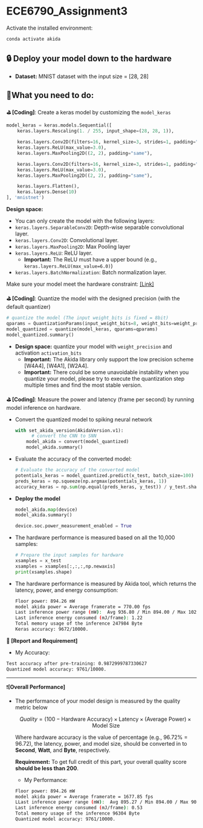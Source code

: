# ECE6790_Assignment3

Activate the installed environment:

```bash
conda activate akida
```

## :lock: Deploy your model down to the hardware

- **Dataset:** MNIST dataset with the input size = [28, 28]

## :bell:What you need to do:

**:golf: [Coding]**: Create a keras model by customizing the `model_keras`

```python
model_keras = keras.models.Sequential([
    keras.layers.Rescaling(1. / 255, input_shape=(28, 28, 1)),

    keras.layers.Conv2D(filters=16, kernel_size=3, strides=1, padding="same"),
    keras.layers.ReLU(max_value=3.0),
    keras.layers.MaxPooling2D((2, 2), padding="same"),

    keras.layers.Conv2D(filters=16, kernel_size=3, strides=1, padding="same"),
    keras.layers.ReLU(max_value=3.0),
    keras.layers.MaxPooling2D((2, 2), padding="same"),

    keras.layers.Flatten(),
    keras.layers.Dense(10)
], 'mnistnet')
```

**Design space:**

- You can only create the model with the following layers:
- `keras.layers.SeparableConv2D`: Depth-wise separable convolutional layer.
- `keras.layers.Conv2D`: Convolutional layer.
- `keras.layers.MaxPooling2D`: Max Pooling layer
- `keras.layers.ReLU`: ReLU layer.
  - **Important:** The ReLU must have a upper bound (e.g., `keras.layers.ReLU(max_value=6.0)`)
- `keras.layers.BatchNormalization`: Batch normalization layer.

Make sure your model meet the hardware constraint: [[Link]](https://brainchip-inc.github.io/akida_examples_2.3.0-doc-1/user_guide/hw_constraints.html)

**:golf: [Coding]**: Quantize the model with the designed precision (with the default quantizer)

```python
# quantize the model (The input weight_bits is fixed = 8bit)
qparams = QuantizationParams(input_weight_bits=8, weight_bits=weight_precision, activation_bits=activation_bit)
model_quantized = quantize(model_keras, qparams=qparams)
model_quantized.summary()
```

- **Design space:** quantize your model with `weight_precision` and activation `activation_bits`
  - **Important:** The Akida library only support the low precision scheme [W4A4], [W4A1], [W2A4].
  - **Important:** There could be some unavoidable instability when you quantize your model, please try to execute the quantization step multiple times and find the most stable version.

**:golf: [Coding]**: Measure the power and latency (frame per second) by running model inference on hardware.

- Convert the quantized model to spiking neural network

  ```python
  with set_akida_version(AkidaVersion.v1):
   		# convert the CNN to SNN
      model_akida = convert(model_quantized)
      model_akida.summary()
  ```

- Evaluate the accuracy of the converted model:

  ```python
  # Evaluate the accuracy of the converted model
  potentials_keras = model_quantized.predict(x_test, batch_size=100)
  preds_keras = np.squeeze(np.argmax(potentials_keras, 1))
  accuracy_keras = np.sum(np.equal(preds_keras, y_test)) / y_test.shape[0]
  ```

- **Deploy the model**

  ```python
  model_akida.map(device)
  model_akida.summary()

  device.soc.power_measurement_enabled = True
  ```

- The hardware performance is measured based on all the 10,000 samples:

  ```python
  # Prepare the input samples for hardware
  xsamples = x_test
  xsamples = xsamples[:,:,:,np.newaxis]
  print(xsamples.shape)
  ```

- The hardware performance is measured by Akida tool, which returns the latency, power, and energy consumption:

  ```bash
  Floor power: 894.26 mW
  model akida power = Average framerate = 770.00 fps
  Last inference power range (mW):  Avg 936.80 / Min 894.00 / Max 1023.00 / Std 59.43
  Last inference energy consumed (mJ/frame): 1.22
  Total memory usage of the inference 247984 Byte
  Keras accuracy: 9672/10000.
  ```

**:notebook: [Report and Requirement]**

- My Accuracy:

```bash
Test accuracy after pre-training: 0.9872999787330627
Quantized model accuracy: 9761/10000.
```

---

:exclamation:**[Overall Performance]**

- The performance of your model design is measured by the quality metric below

  $$
  Quality = (100 - \text{Hardware Accuracy})\times \text{Latency} \times (\text{Average Power}) \times \text{Model Size}
  $$

  Where hardware accuracy is the value of percentage (e.g., 96.72% = 96.72), the latency, power, and model size, should be converted in to **Second**, **Watt**, and **Byte**, respectively.

  **Requirement:** To get full credit of this part, your overall quality score **should be less than 200**.

  - My Performance:

  ```bash
  Floor power: 894.26 mW
  model akida power = Average framerate = 1677.85 fps
  LLast inference power range (mW):  Avg 895.27 / Min 894.00 / Max 907.00 / Std 2.93
  Last inference energy consumed (mJ/frame): 0.53
  Total memory usage of the inference 96304 Byte
  Quantized model accuracy: 9761/10000.
  ```
